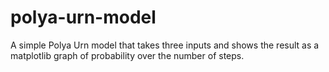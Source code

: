 # polya-urn-model
A simple Polya Urn model that takes three inputs and shows the result as a matplotlib graph of probability over the number of steps.
